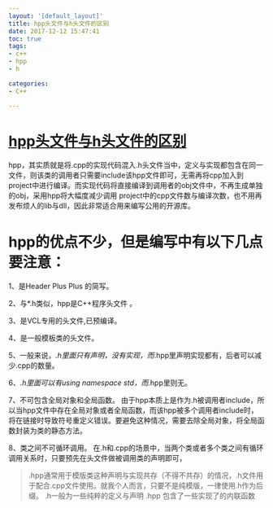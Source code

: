 ```yaml
---
layout: '[default_layout]'   
title: hpp头文件与h头文件的区别           
date: 2017-12-12 15:47:41  
toc: true                  
tags:                        
- c++
- hpp
- h

categories:                  
- C++

---
```

# [hpp头文件与h头文件的区别      ](https://www.cnblogs.com/zhoug2020/p/6131273.html)
hpp，其实质就是将.cpp的实现代码混入.h头文件当中，定义与实现都包含在同一文件，则该类的调用者只需要include该hpp文件即可，无需再将cpp加入到project中进行编译。而实现代码将直接编译到调用者的obj文件中，不再生成单独的obj，采用hpp将大幅度减少调用 project中的cpp文件数与编译次数，也不用再发布烦人的lib与dll，因此非常适合用来编写公用的开源库。

# hpp的优点不少，但是编写中有以下几点要注意：
1、是Header   Plus   Plus 的简写。

2、与*.h类似，hpp是C++程序头文件 。
<!--more-->
3、是VCL专用的头文件,已预编译。

4、是一般模板类的头文件。

5、一般来说，*.h里面只有声明，没有实现，而*.hpp里声明实现都有，后者可以减少.cpp的数量。

6、*.h里面可以有using   namespace   std，而*.hpp里则无。

7、不可包含全局对象和全局函数。
由于hpp本质上是作为.h被调用者include，所以当hpp文件中存在全局对象或者全局函数，而该hpp被多个调用者include时，将在链接时导致符号重定义错误。要避免这种情况，需要去除全局对象，将全局函数封装为类的静态方法。
 
8、类之间不可循环调用。
在.h和.cpp的场景中，当两个类或者多个类之间有循环调用关系时，只要预先在头文件做被调用类的声明即可，

>.hpp通常用于模版类这种声明与实现共存（不得不共存）的情况，.h文件用于配合.cpp文件使用。就我个人而言，只要不是纯模版，一律使用.h作为后缀。
.h一般为一些纯粹的定义与声明
.hpp 包含了一些实现了的内联函数




















